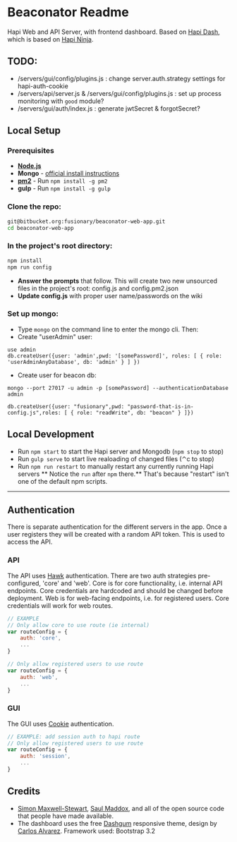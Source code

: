 # Beaconator Readme


Hapi Web and API Server, with frontend dashboard. Based on [Hapi Dash](https://github.com/smaxwellstewart/hapi-dash), which is based on [Hapi Ninja](https://github.com/poeticninja/hapi-ninja).

## TODO:

* /servers/gui/config/plugins.js : change server.auth.strategy settings for hapi-auth-cookie
* /servers/api/server.js & /servers/gui/config/plugins.js : set up process monitoring with `good` module?
* /servers/gui/auth/index.js : generate jwtSecret & forgotSecret?

## Local Setup

### Prerequisites

* **[Node.js](http://nodejs.org/)**
* **Mongo** - [official install instructions](http://docs.mongodb.org/manual/installation/)
* **[pm2](https://github.com/Unitech/pm2)** - Run `npm install -g pm2`
* **gulp** - Run `npm install -g gulp`

### Clone the repo:

```bash
git@bitbucket.org:fusionary/beaconator-web-app.git
cd beaconator-web-app
```

### In the project's root directory:

```bash
npm install
npm run config
```

* **Answer the prompts** that follow. This will create two new unsourced files in the project's root: config.js and config.pm2.json
* **Update config.js** with proper user name/passwords on the wiki

### Set up mongo:

* Type `mongo` on the command line to enter the mongo cli. Then:
* Create "userAdmin" user:

```
use admin
db.createUser({user: 'admin',pwd: '[somePassword]', roles: [ { role: 'userAdminAnyDatabase', db: 'admin' } ] })
```

* Create user for beacon db:

```
mongo --port 27017 -u admin -p [somePassword] --authenticationDatabase admin

db.createUser({user: "fusionary",pwd: "password-that-is-in-config.js",roles: [ { role: "readWrite", db: "beacon" } ]})
```

## Local Development
* Run `npm start` to start the Hapi server and Mongodb (`npm stop` to stop)
* Run `gulp serve` to start live realoading of changed files (⌃c to stop)
* Run `npm run restart` to manually restart any currently running Hapi servers 
** Notice the `run` after `npm` there.** That's because "restart" isn't one of the default npm scripts.

--------------------------------------

## Authentication

There is separate authentication for the different servers in the app. Once a user registers they will be created with a random API token. This is used to access the API.

### API

The API uses [Hawk](https://github.com/hapijs/hapi-auth-hawk) authentication. There are two auth strategies pre-configured, 'core' and 'web'. Core is for core functionality, i.e. internal API endpoints. Core credentials are hardcoded and should be changed before deployment. Web is for web-facing endpoints, i.e. for registered users. Core credentials will work for web routes.

```javascript
// EXAMPLE
// Only allow core to use route (ie internal)
var routeConfig = {
    auth: 'core',
    ...
}

// Only allow registered users to use route
var routeConfig = {
    auth: 'web',
    ...
}
```

### GUI

The GUI uses [Cookie](https://github.com/hapijs/hapi-auth-cookie) authentication.

```javascript
// EXAMPLE: add session auth to hapi route
// Only allow registered users to use route
var routeConfig = {
    auth: 'session',
    ...
}
```

## Credits

* [Simon Maxwell-Stewart](https://github.com/smaxwellstewart), [Saul Maddox](https://github.com/poeticninja), and all of the open source code that people have made available.
* The dashboard uses the free [Dashgum](http://www.blacktie.co/2014/07/dashgum-free-dashboard/) responsive theme, design by [Carlos Alvarez](http://alvarez.is/). Framework used: Bootstrap 3.2
